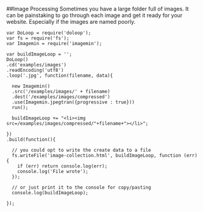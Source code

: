 ##Image Processing
Sometimes you have a large folder full of images.  It can be painstaking to go through
each image and get it ready for your website.  Especially if the images are named poorly.

    var DoLoop = require('doloop');
    var fs = require('fs');
    var Imagemin = require('imagemin');

    var buildImageLoop = '';
    DoLoop()
    .cd('examples/images')
    .readEncoding('utf8')
    .loop('.jpg', function(filename, data){

      new Imagemin()
      .src('/examples/images/' + filename)
      .dest('/examples/images/compressed')
      .use(Imagemin.jpegtran({progressive : true}))
      run();
      
      buildImageLoop += "<li><img src=/examples/images/compressed/"+filename+"></li>";

    })
    .build(function(){

      // you could opt to write the create data to a file
      fs.writeFile('image-collection.html', buildImageLoop, function (err) {
        if (err) return console.log(err);
        console.log('File wrote');
      });

      // or just print it to the console for copy/pasting
      console.log(buildImageLoop);

    });
